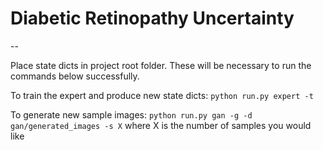 # Diabetic Retinopathy Uncertainty
--

Place state dicts in project root folder. These will be necessary to run the commands below successfully. 

To train the expert and produce new state dicts:
`python run.py expert -t`

To generate new sample images:
`python run.py gan -g -d gan/generated_images -s X` where X is the number of samples you would like

